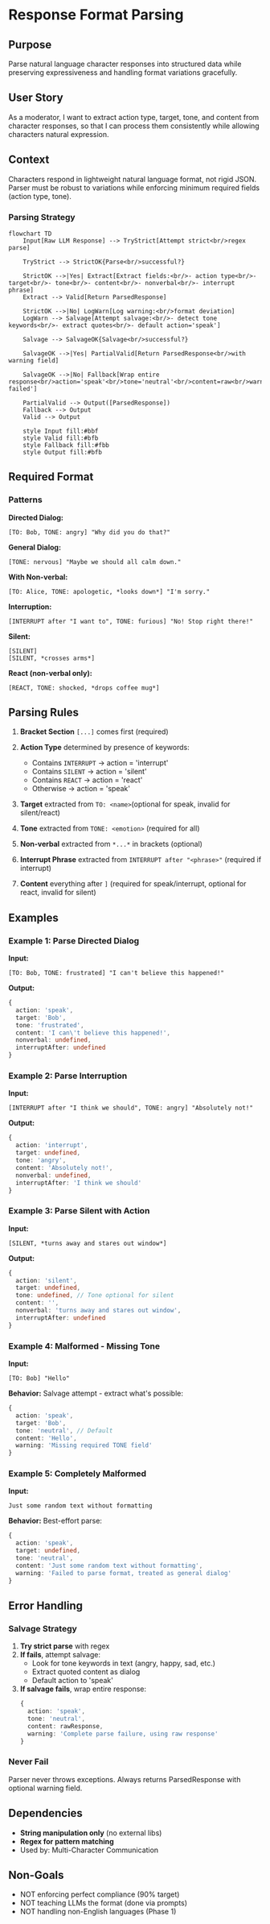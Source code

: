 # Response Format Parsing

## Purpose
Parse natural language character responses into structured data while preserving expressiveness and handling format variations gracefully.

## User Story
As a moderator, I want to extract action type, target, tone, and content from character responses, so that I can process them consistently while allowing characters natural expression.

## Context
Characters respond in lightweight natural language format, not rigid JSON. Parser must be robust to variations while enforcing minimum required fields (action type, tone).

### Parsing Strategy

```mermaid
flowchart TD
    Input[Raw LLM Response] --> TryStrict[Attempt strict<br/>regex parse]

    TryStrict --> StrictOK{Parse<br/>successful?}

    StrictOK -->|Yes| Extract[Extract fields:<br/>- action type<br/>- target<br/>- tone<br/>- content<br/>- nonverbal<br/>- interrupt phrase]
    Extract --> Valid[Return ParsedResponse]

    StrictOK -->|No| LogWarn[Log warning:<br/>format deviation]
    LogWarn --> Salvage[Attempt salvage:<br/>- detect tone keywords<br/>- extract quotes<br/>- default action='speak']

    Salvage --> SalvageOK{Salvage<br/>successful?}

    SalvageOK -->|Yes| PartialValid[Return ParsedResponse<br/>with warning field]

    SalvageOK -->|No| Fallback[Wrap entire response<br/>action='speak'<br/>tone='neutral'<br/>content=raw<br/>warning='parse failed']

    PartialValid --> Output([ParsedResponse])
    Fallback --> Output
    Valid --> Output

    style Input fill:#bbf
    style Valid fill:#bfb
    style Fallback fill:#fbb
    style Output fill:#bfb
```

## Required Format

### Patterns

**Directed Dialog:**
```
[TO: Bob, TONE: angry] "Why did you do that?"
```

**General Dialog:**
```
[TONE: nervous] "Maybe we should all calm down."
```

**With Non-verbal:**
```
[TO: Alice, TONE: apologetic, *looks down*] "I'm sorry."
```

**Interruption:**
```
[INTERRUPT after "I want to", TONE: furious] "No! Stop right there!"
```

**Silent:**
```
[SILENT]
[SILENT, *crosses arms*]
```

**React (non-verbal only):**
```
[REACT, TONE: shocked, *drops coffee mug*]
```

## Parsing Rules

1. **Bracket Section** `[...]` comes first (required)
2. **Action Type** determined by presence of keywords:
   - Contains `INTERRUPT` → action = 'interrupt'
   - Contains `SILENT` → action = 'silent'
   - Contains `REACT` → action = 'react'
   - Otherwise → action = 'speak'

3. **Target** extracted from `TO: <name>`(optional for speak, invalid for silent/react)

4. **Tone** extracted from `TONE: <emotion>` (required for all)

5. **Non-verbal** extracted from `*...*` in brackets (optional)

6. **Interrupt Phrase** extracted from `INTERRUPT after "<phrase>"` (required if interrupt)

7. **Content** everything after `]` (required for speak/interrupt, optional for react, invalid for silent)

## Examples

### Example 1: Parse Directed Dialog

**Input:**
```
[TO: Bob, TONE: frustrated] "I can't believe this happened!"
```

**Output:**
```typescript
{
  action: 'speak',
  target: 'Bob',
  tone: 'frustrated',
  content: 'I can\'t believe this happened!',
  nonverbal: undefined,
  interruptAfter: undefined
}
```

### Example 2: Parse Interruption

**Input:**
```
[INTERRUPT after "I think we should", TONE: angry] "Absolutely not!"
```

**Output:**
```typescript
{
  action: 'interrupt',
  target: undefined,
  tone: 'angry',
  content: 'Absolutely not!',
  nonverbal: undefined,
  interruptAfter: 'I think we should'
}
```

### Example 3: Parse Silent with Action

**Input:**
```
[SILENT, *turns away and stares out window*]
```

**Output:**
```typescript
{
  action: 'silent',
  target: undefined,
  tone: undefined, // Tone optional for silent
  content: '',
  nonverbal: 'turns away and stares out window',
  interruptAfter: undefined
}
```

### Example 4: Malformed - Missing Tone

**Input:**
```
[TO: Bob] "Hello"
```

**Behavior:**
Salvage attempt - extract what's possible:
```typescript
{
  action: 'speak',
  target: 'Bob',
  tone: 'neutral', // Default
  content: 'Hello',
  warning: 'Missing required TONE field'
}
```

### Example 5: Completely Malformed

**Input:**
```
Just some random text without formatting
```

**Behavior:**
Best-effort parse:
```typescript
{
  action: 'speak',
  target: undefined,
  tone: 'neutral',
  content: 'Just some random text without formatting',
  warning: 'Failed to parse format, treated as general dialog'
}
```

## Error Handling

### Salvage Strategy

1. **Try strict parse** with regex
2. **If fails**, attempt salvage:
   - Look for tone keywords in text (angry, happy, sad, etc.)
   - Extract quoted content as dialog
   - Default action to 'speak'
3. **If salvage fails**, wrap entire response:
   ```typescript
   {
     action: 'speak',
     tone: 'neutral',
     content: rawResponse,
     warning: 'Complete parse failure, using raw response'
   }
   ```

### Never Fail

Parser never throws exceptions. Always returns ParsedResponse with optional warning field.

## Dependencies

- **String manipulation only** (no external libs)
- **Regex for pattern matching**
- Used by: Multi-Character Communication

## Non-Goals

- NOT enforcing perfect compliance (90% target)
- NOT teaching LLMs the format (done via prompts)
- NOT handling non-English languages (Phase 1)
